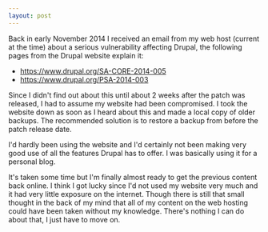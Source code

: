 ```yaml
---
layout: post
---
```


Back in early November 2014 I received an email from my web host (current at the time) about a serious vulnerability affecting Drupal, the following pages from the Drupal website explain it:

- <https://www.drupal.org/SA-CORE-2014-005>
- <https://www.drupal.org/PSA-2014-003>

Since I didn't find out about this until about 2 weeks after the patch was released, I had to assume my website had been compromised. I took the website down as soon as I heard about this and made a local copy of older backups. The recommended solution is to restore a backup from before the patch release date.

I'd hardly been using the website and I'd certainly not been making very good use of all the features Drupal has to offer. I was basically using it for a personal blog.

It's taken some time but I'm finally almost ready to get the previous content back online.  I think I got lucky since I'd not used my website very much and it had very little exposure on the internet.  Though there is still that small thought in the back of my mind that all of my content on the web hosting could have been taken without my knowledge.  There's nothing I can do about that, I just have to move on.